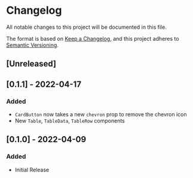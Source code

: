 # Changelog
All notable changes to this project will be documented in this file.

The format is based on [Keep a Changelog](https://keepachangelog.com/en/1.0.0/),
and this project adheres to [Semantic Versioning](https://semver.org/spec/v2.0.0.html).

## [Unreleased]

## [0.1.1] - 2022-04-17
### Added
- `CardButton` now takes a new `chevron` prop to remove the chevron icon
- New `Table`, `TableData`, `TableRow` components

## [0.1.0] - 2022-04-09
### Added
- Initial Release

